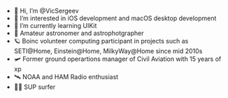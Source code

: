 - 👋 Hi, I’m @VicSergeev
- 👀 I’m interested in iOS development and macOS desktop development
- 🌱 I’m currently learning UIKit
- 🔭 Amateur astronomer and astrophotgrapher
- 🪐 Boinc volunteer computing participant in projects such as SETI@Home, Einstein@Home, MilkyWay@Home since mid 2010s
- 🛩️ Former ground operartions manager of Civil Aviation with 15 years of xp
- 🛰️ NOAA and HAM Radio enthusiast
- 🏄🏻 SUP surfer

<!---
VicSergeev/VicSergeev is a ✨ special ✨ repository because its `README.md` (this file) appears on your GitHub profile.
You can click the Preview link to take a look at your changes.
--->
